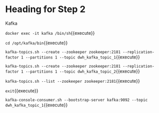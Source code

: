 # Heading for Step 2

Kafka

`docker exec -it kafka /bin/sh`{{execute}}

`cd /opt/kafka/bin`{{execute}}

`kafka-topics.sh --create --zookeeper zookeeper:2181 --replication-factor 1 --partitions 1 --topic dwh_kafka_topic_1`{{execute}}

`kafka-topics.sh --create --zookeeper zookeeper:2181 --replication-factor 1 --partitions 1 --topic dwh_kafka_topic_2`{{execute}}

`kafka-topics.sh --list --zookeeper zookeeper:2181`{{execute}}

`exit`{{execute}}

`kafka-console-consumer.sh --bootstrap-server kafka:9092 --topic dwh_kafka_topic_1`{{execute}}


